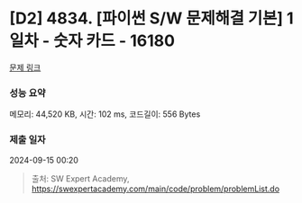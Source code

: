 # [D2] 4834. [파이썬 S/W 문제해결 기본] 1일차 - 숫자 카드 - 16180 

[문제 링크](https://swexpertacademy.com/main/code/problem/problemDetail.do?contestProbId=AYYPdof62mIDFARc) 

### 성능 요약

메모리: 44,520 KB, 시간: 102 ms, 코드길이: 556 Bytes

### 제출 일자

2024-09-15 00:20



> 출처: SW Expert Academy, https://swexpertacademy.com/main/code/problem/problemList.do